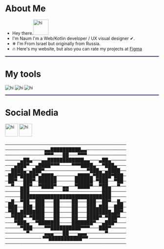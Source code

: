 
 # About Me 
- Hey there.<img src="https://c.tenor.com/nebZyl8oN7IAAAAi/wave-hello.gif" alt="hi" style="width:50px;height:50px;">
- I'm Naum I'm a Web/Kotlin developer / UX visual designer ✔.
- ❄ I'm From Israel but originally from Russia.
- 🔥 Here's my website, but also you can rate my projects at <a  href="https://www.figma.com/@naumchik"> Figma</a>


<hr style="height:3px;width:100%;text-align:center;margin-left:0;background-color:#664E88">
<h1> My tools </h1>
<img src="https://i.imgur.com/BsfXO5S.png" alt="hi" ">
<img src="https://i.imgur.com/m8LnheQ.png" alt="hi" ">
<img src="https://i.imgur.com/I1vql7b.png" alt="hi" ">

<hr style="height:3px;width:100%;text-align:center;margin-left:0;background-color:#664E88">
<h1> Social Media</h1>
<a href="https://www.reddit.com/user/Scripenshi"><img src="https://user-images.githubusercontent.com/78907633/135878796-c53fce1e-cfeb-4859-bc4f-7601a0583ab9.png" alt="hi" style="width:42px;height:42px;"></a>
<a href="https://www.linkedin.com/in/naum-khart-12224020b/"><img src="https://cdn-icons-png.flaticon.com/512/145/145807.png" alt="hi" style="width:42px;height:42px;"></a>

────────────────────────────────────────
─────────────▄▄██████████▄▄─────────────
─────────────▀▀▀───██───▀▀▀─────────────
─────▄██▄───▄▄████████████▄▄───▄██▄─────
───▄███▀──▄████▀▀▀────▀▀▀████▄──▀███▄───
──████▄─▄███▀──────────────▀███▄─▄████──
─███▀█████▀▄████▄──────▄████▄▀█████▀███─
─██▀──███▀─██████──────██████─▀███──▀██─
──▀──▄██▀──▀████▀──▄▄──▀████▀──▀██▄──▀──
─────███───────────▀▀───────────███─────
─────██████████████████████████████─────
─▄█──▀██──███───██────██───███──██▀──█▄─
─███──███─███───██────██───███▄███──███─
─▀██▄████████───██────██───████████▄██▀─
──▀███▀─▀████───██────██───████▀─▀███▀──
───▀███▄──▀███████────███████▀──▄███▀───
─────▀███────▀▀██████████▀▀▀───███▀─────
───────▀─────▄▄▄───██───▄▄▄──────▀──────
──────────── ▀▀███████████▀▀ ────────────
────────────────────────────────────────

                                                                                          
                                                                                   
